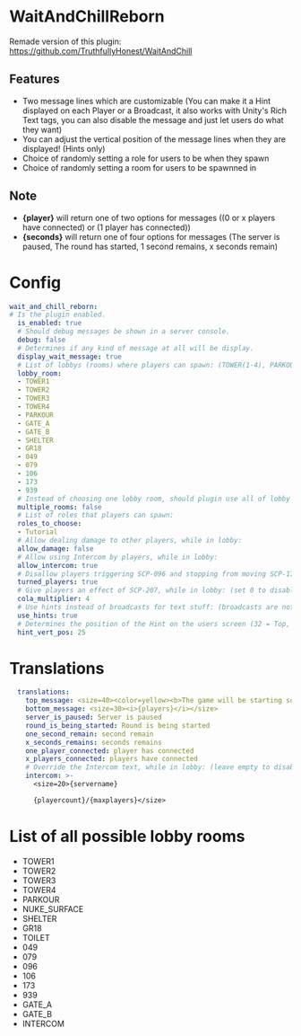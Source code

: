# WaitAndChillReborn

Remade version of this plugin: https://github.com/TruthfullyHonest/WaitAndChill

## Features
- Two message lines which are customizable (You can make it a Hint displayed on each Player or a Broadcast, it also works with Unity's Rich Text tags, you can also disable the message and just let users do what they want)
- You can adjust the vertical position of the message lines when they are displayed! (Hints only)
- Choice of randomly setting a role for users to be when they spawn
- Choice of randomly setting a room for users to be spawnned in
 
 ## Note
- **{player}** will return one of two options for messages ((0 or x players have connected) or (1 player has connected))
- **{seconds}** will return one of four options for messages (The server is paused, The round has started, 1 second remains, x seconds remain)
 
# Config
```yml
wait_and_chill_reborn:
# Is the plugin enabled.
  is_enabled: true
  # Should debug messages be shown in a server console.
  debug: false
  # Determines if any kind of message at all will be display.
  display_wait_message: true
  # List of lobbys (rooms) where players can spawn: (TOWER(1-4), PARKOUR, NUKE_SURFACE, SHELTER, GR18, TOILET, 049, 079, 096, 106, 173, 939, GATE_A, GATE_B, INTERCOM)
  lobby_room:
  - TOWER1
  - TOWER2
  - TOWER3
  - TOWER4
  - PARKOUR
  - GATE_A
  - GATE_B
  - SHELTER
  - GR18
  - 049
  - 079
  - 106
  - 173
  - 939
  # Instead of choosing one lobby room, should plugin use all of lobby rooms on the list? Player when they join will be teleported to the random lobby room.
  multiple_rooms: false
  # List of roles that players can spawn:
  roles_to_choose:
  - Tutorial
  # Allow dealing damage to other players, while in lobby:
  allow_damage: false
  # Allow using Intercom by players, while in lobby:
  allow_intercom: true
  # Disallow players triggering SCP-096 and stopping from moving SCP-173, while in lobby:
  turned_players: true
  # Give players an effect of SCP-207, while in lobby: (set 0 to disable)
  cola_multiplier: 4
  # Use hints instead of broadcasts for text stuff: (broadcasts are not recommended)
  use_hints: true
  # Determines the position of the Hint on the users screen (32 = Top, 0 = Middle, -15 = Below)
  hint_vert_pos: 25
```
# Translations
```yml
  translations:
    top_message: <size=40><color=yellow><b>The game will be starting soon, {seconds}</b></color></size>
    bottom_message: <size=30><i>{players}</i></size>
    server_is_paused: Server is paused
    round_is_being_started: Round is being started
    one_second_remain: second remain
    x_seconds_remains: seconds remains
    one_player_connected: player has connected
    x_players_connected: players have connected
    # Override the Intercom text, while in lobby: (leave empty to disable)
    intercom: >-
      <size=20>{servername}

      {playercount}/{maxplayers}</size>
```

# List of all possible lobby rooms
- TOWER1
- TOWER2
- TOWER3
- TOWER4
- PARKOUR
- NUKE_SURFACE
- SHELTER
- GR18
- TOILET
- 049
- 079
- 096
- 106
- 173
- 939
- GATE_A
- GATE_B
- INTERCOM
